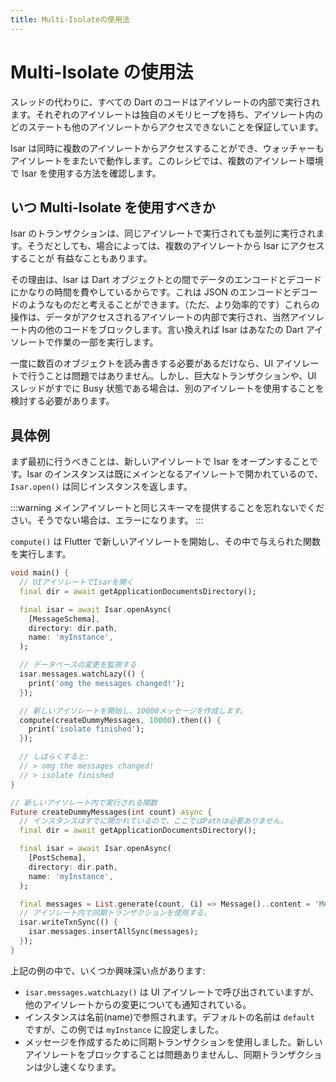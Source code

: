 ```yaml
---
title: Multi-Isolateの使用法
---
```


# Multi-Isolate の使用法

スレッドの代わりに、すべての Dart のコードはアイソレートの内部で実行されます。それぞれのアイソレートは独自のメモリヒープを持ち、アイソレート内のどのステートも他のアイソレートからアクセスできないことを保証しています。

Isar は同時に複数のアイソレートからアクセスすることができ、ウォッチャーもアイソレートをまたいで動作します。このレシピでは、複数のアイソレート環境で Isar を使用する方法を確認します。

## いつ Multi-Isolate を使用すべきか

Isar のトランザクションは、同じアイソレートで実行されても並列に実行されます。そうだとしても、場合によっては、複数のアイソレートから Isar にアクセスすることが 有益なこともあります。

その理由は、Isar は Dart オブジェクトとの間でデータのエンコードとデコードにかなりの時間を費やしているからです。これは JSON のエンコードとデコードのようなものだと考えることができます。（ただ、より効率的です）これらの操作は、データがアクセスされるアイソレートの内部で実行され、当然アイソレート内の他のコードをブロックします。言い換えれば Isar はあなたの Dart アイソレートで作業の一部を実行します。

一度に数百のオブジェクトを読み書きする必要があるだけなら、UI アイソレートで行うことは問題ではありません。しかし、巨大なトランザクションや、UI スレッドがすでに Busy 状態である場合は、別のアイソレートを使用することを検討する必要があります。

## 具体例

まず最初に行うべきことは、新しいアイソレートで Isar をオープンすることです。Isar のインスタンスは既にメインとなるアイソレートで開かれているので、 `Isar.open()` は同じインスタンスを返します。

:::warning
メインアイソレートと同じスキーマを提供することを忘れないでください。そうでない場合は、エラーになります。
:::

`compute()` は Flutter で新しいアイソレートを開始し、その中で与えられた関数を実行します。

```dart
void main() {
  // UIアイソレートでIsarを開く
  final dir = await getApplicationDocumentsDirectory();

  final isar = await Isar.openAsync(
    [MessageSchema],
    directory: dir.path,
    name: 'myInstance',
  );

  // データベースの変更を監視する
  isar.messages.watchLazy(() {
    print('omg the messages changed!');
  });

  // 新しいアイソレートを開始し、10000メッセージを作成します。
  compute(createDummyMessages, 10000).then(() {
    print('isolate finished');
  });

  // しばらくすると:
  // > omg the messages changed!
  // > isolate finished
}

// 新しいアイソレート内で実行される関数
Future createDummyMessages(int count) async {
  // インスタンスはすでに開かれているので、ここではPathは必要ありません。
  final dir = await getApplicationDocumentsDirectory();

  final isar = await Isar.openAsync(
    [PostSchema],
    directory: dir.path,
    name: 'myInstance',
  );

  final messages = List.generate(count, (i) => Message()..content = 'Message $i');
  // アイソレート内で同期トランザクションを使用する。
  isar.writeTxnSync(() {
    isar.messages.insertAllSync(messages);
  });
}
```

上記の例の中で、いくつか興味深い点があります:

- `isar.messages.watchLazy()` は UI アイソレートで呼び出されていますが、他のアイソレートからの変更についても通知されている。
- インスタンスは名前(name)で参照されます。デフォルトの名前は `default` ですが、この例では `myInstance` に設定しました。
- メッセージを作成するために同期トランザクションを使用しました。新しいアイソレートをブロックすることは問題ありませんし、同期トランザクションは少し速くなります。
